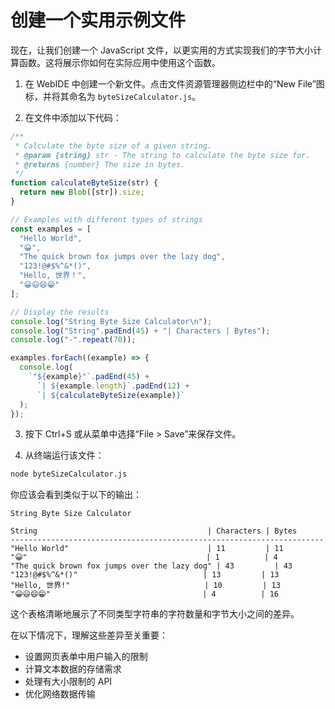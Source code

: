# 创建一个实用示例文件

现在，让我们创建一个 JavaScript 文件，以更实用的方式实现我们的字节大小计算函数。这将展示你如何在实际应用中使用这个函数。

1. 在 WebIDE 中创建一个新文件。点击文件资源管理器侧边栏中的“New File”图标，并将其命名为 `byteSizeCalculator.js`。

2. 在文件中添加以下代码：

```javascript
/**
 * Calculate the byte size of a given string.
 * @param {string} str - The string to calculate the byte size for.
 * @returns {number} The size in bytes.
 */
function calculateByteSize(str) {
  return new Blob([str]).size;
}

// Examples with different types of strings
const examples = [
  "Hello World",
  "😀",
  "The quick brown fox jumps over the lazy dog",
  "123!@#$%^&*()",
  "Hello, 世界！",
  "😀😃😄😁"
];

// Display the results
console.log("String Byte Size Calculator\n");
console.log("String".padEnd(45) + "| Characters | Bytes");
console.log("-".repeat(70));

examples.forEach((example) => {
  console.log(
    `"${example}"`.padEnd(45) +
      `| ${example.length}`.padEnd(12) +
      `| ${calculateByteSize(example)}`
  );
});
```

3. 按下 Ctrl+S 或从菜单中选择“File > Save”来保存文件。

4. 从终端运行该文件：

```bash
node byteSizeCalculator.js
```

你应该会看到类似于以下的输出：

```
String Byte Size Calculator

String                                      | Characters | Bytes
----------------------------------------------------------------------
"Hello World"                               | 11         | 11
"😀"                                        | 1          | 4
"The quick brown fox jumps over the lazy dog" | 43         | 43
"123!@#$%^&*()"                            | 13         | 13
"Hello, 世界!"                              | 10         | 13
"😀😃😄😁"                                  | 4          | 16
```

这个表格清晰地展示了不同类型字符串的字符数量和字节大小之间的差异。

在以下情况下，理解这些差异至关重要：

- 设置网页表单中用户输入的限制
- 计算文本数据的存储需求
- 处理有大小限制的 API
- 优化网络数据传输
